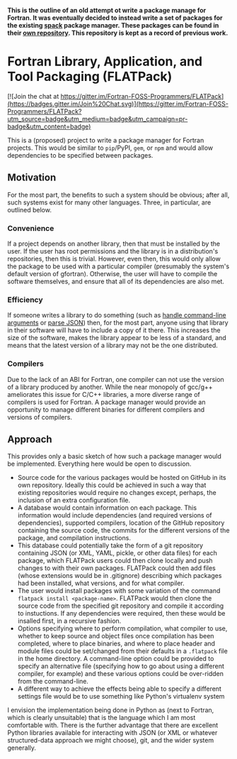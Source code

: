 **This is the outline of an old attempt ot write a package manage for Fortran.
It was eventually decided to instead write a set of packages for the existing 
[spack](https://spack.readthedocs.io/en/latest/) package manager. These packages 
can be found in their 
[own repository](https://github.com/Fortran-FOSS-Programmers/FLATPack). This 
repository is kept as a record of previous work.**

# Fortran Library, Application, and Tool Packaging (FLATPack)

[![Join the chat at https://gitter.im/Fortran-FOSS-Programmers/FLATPack](https://badges.gitter.im/Join%20Chat.svg)](https://gitter.im/Fortran-FOSS-Programmers/FLATPack?utm_source=badge&utm_medium=badge&utm_campaign=pr-badge&utm_content=badge)

This is a (proposed) project to write a package manager for Fortran projects.
This would be similar to `pip`/PyPI, `gem`, or `npm` and would allow
dependencies to be specified between packages.


## Motivation
For the most part, the benefits to such a system should be obvious; after all,
such systems exist for many other languages. Three, in particular, are outlined
below.

### Convenience
If a project depends on another library, then that must be installed by the
user. If the user has root permissions and the library is in a distribution's
repositories, then this is trivial. However, even then, this would only allow
the package to be used with a particular compiler (presumably the system's
default version of gfortran). Otherwise, the user will have to compile the
software themselves, and ensure that all of its dependencies are also met.

### Efficiency
If someone writes a library to do something (such as
[handle command-line arguments](https://github.com/szaghi/FLAP) or
[parse JSON](https://github.com/jacobwilliams/json-fortran)) then, for the
most part, anyone using that library in their software will have to include
a copy of it there. This increases the size of the software, makes the library
appear to be less of a standard, and means that the latest version of a
library may not be the one distributed.

### Compilers
Due to the lack of an ABI for Fortran, one compiler can not use the version of
a library produced by another. While the near monopoly of gcc/g++ ameliorates
this issue for C/C++ libraries, a more diverse range of compilers is used
for Fortran. A package manager would provide an opportunity to manage
different binaries for different compilers and versions of compilers.


## Approach
This provides only a basic sketch of how such a package manager would be
implemented. Everything here would be open to discussion.

- Source code for the various packages would be hosted on GitHub in its
  own repository. Ideally this could be achieved in such a way that existing
  repositories would require no changes except, perhaps, the inclusion of an
  extra configuration file.
- A database would contain information on each package. This information would
  include dependencies (and required versions of dependencies), supported
  compilers, location of the GitHub repository containing the source code, the
  commits for the different versions of the package, and compilation
  instructions.
- This database could potentially take the form of a git repository containing
  JSON (or XML, YAML, pickle, or other data files) for each package, which
  FLATPack users could then clone locally and push changes to with their own
  packages. FLATPack could then add files (whose extensions would be in
  .gitignore) describing which packages had been installed, what versions, and
  for what compiler.
- The user would install packages with some variation of the command
  `flatpack install <package-name>`. FLATPack would then clone the source
  code from the specified git repository and compile it according to
  instuctions. If any dependencies were required, then these would be insalled
  first, in a recursive fashion.
- Options specifying where to perform compilation, what compiler to use, whether
  to keep source and object files once compilation has been completed, where
  to place binaries, and where to place header and module files could be
  set/changed from their defaults in a `.flatpack` file in the home directory.
  A command-line option could be provided to specify an alternative file
  (specifying how to go about using a different compiler, for example) and
  these various options could be over-ridden from the command-line.
- A different way to achieve the effects being able to specify a different
  settings file would be to use something like Python's
  virtualenv system

I envision the implementation being done in Python as (next to Fortran, which
is clearly unsuitable) that is the language which I am most comfortable with.
There is the further advantage that there are excellent Python libraries
available for interacting with JSON (or XML or whatever structured-data
approach we might choose), git, and the wider system generally.

